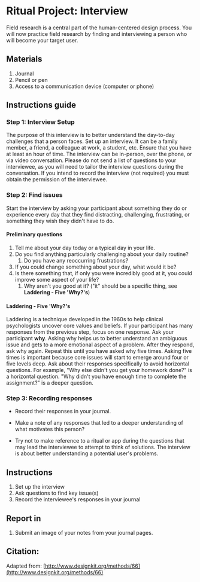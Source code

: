 # Ritual Project: Interview

Field research is a central part of the human-centered design process. You will now practice field research by finding and interviewing a person who will become your target user.

## Materials

1. Journal
2. Pencil or pen
3. Access to a communication device \(computer or phone\)

## Instructions guide

### Step 1: Interview Setup

The purpose of this interview is to better understand the day-to-day challenges that a person faces. Set up an interview. It can be a family member, a friend, a colleague at work, a student, etc. Ensure that you have at least an hour of time. The interview can be in-person, over the phone, or via video conversation. Please do not send a list of questions to your interviewee, as you will need to tailor the interview questions during the conversation. If you intend to record the interview \(not required\) you must obtain the permission of the interviewee.

### Step 2: Find issues

Start the interview by asking your participant about something they do or experience every day that they find distracting, challenging, frustrating, or something they wish they didn't have to do.

#### Preliminary questions

1. Tell me about your day today or a typical day in your life.
2. Do you find anything particularly challenging about your daily routine?
   1. Do you have any reoccurring frustrations?  
3. If you could change something about your day, what would it be?
4. Is there something that, if only you were incredibly good at it, you could improve some aspect of your life?
   1. Why aren't you good at it? \("it" should be a specific thing, see **Laddering - Five 'Why?'s**\)

#### Laddering - Five 'Why?'s

Laddering is a technique developed in the 1960s to help clinical psychologists uncover core values and beliefs. If your participant has many responses from the previous step, focus on one response. Ask your participant **why**. Asking why helps us to better understand an ambiguous issue and gets to a more emotional aspect of a problem. After they respond, ask why again. Repeat this until you have asked why five times. Asking five times is important because core issues will start to emerge around four or five levels deep. Ask about their responses specifically to avoid horizontal questions. For example, "Why else didn't you get your homework done?" is a horizontal question. "Why didn't you have enough time to complete the assignment?" is a deeper question. 

### Step 3: Recording responses

* Record their responses in your journal.

* Make a note of any responses that led to a deeper understanding of what motivates this person?

* Try not to make reference to a ritual or app during the questions that may lead the interviewee to attempt to think of solutions. The interview is about better understanding a potential user's problems.

## Instructions

1. Set up the interview
2. Ask questions to find key issue\(s\)
3. Record the interviewee's responses in your journal

## Report in

1. Submit an image of your notes from your journal pages.

## Citation:

Adapted from: [http://www.designkit.org/methods/66](http://www.designkit.org/methods/66)

